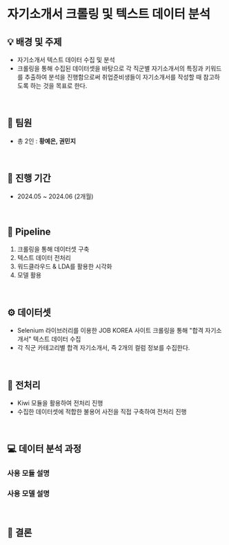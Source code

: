 # 자기소개서 크롤링 및 텍스트 데이터 분석

## :bulb: 배경 및 주제
- 자기소개서 텍스트 데이터 수집 및 분석
- 크롤링을 통해 수집된 데이터셋을 바탕으로 각 직군별 자기소개서의 특징과 키워드를 추출하여 분석을 진행함으로써 취업준비생들이 자기소개서를 작성할 때 참고하도록 하는 것을 목표로 한다.
</br>


## 💁 팀원
- 총 2인 : **황예은, 권민지**
</br>


## 📅 진행 기간 
- 2024.05 ~ 2024.06 (2개월)
</br>


## :thought_balloon: Pipeline
1. 크롤링을 통해 데이터셋 구축
2. 텍스트 데이터 전처리
3. 워드클라우드 & LDA를 활용한 시각화
4. 모델 활용
</br>


## ⚙️ 데이터셋
- Selenium 라이브러리를 이용한 JOB KOREA 사이트 크롤링을 통해 "합격 자기소개서" 텍스트 데이터 수집
- 각 직군 카테고리별 합격 자기소개서, 즉 2개의 컬럼 정보를 수집한다.

</br>

  
## 🔎 전처리 
- Kiwi 모듈을 활용하여 전처리 진행
- 수집한 데이터셋에 적합한 불용어 사전을 직접 구축하여 전처리 진행

</br>

## 💻 데이터 분석 과정
### 사용 모듈 설명

### 사용 모델 설명

</br>
   
## 👏 결론
